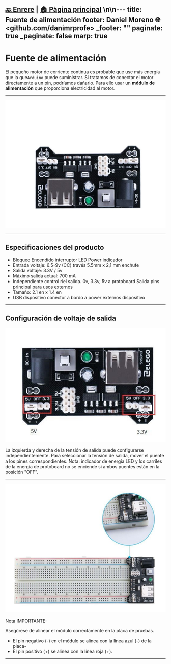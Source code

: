[🔙 Enrere](../) | [🏠 Pàgina principal](http://danimrprofe.github.io/apuntes/) \n\n---
title: Fuente de alimentación
footer: Daniel Moreno 🌐 <github.com/danimrprofe>
_footer: ""
paginate: true
_paginate: false
marp: true
---

# Fuente de alimentación

El pequeño motor de corriente continua es probable que use más energía que la que``Arduino`` puede suministrar. Si tratamos de conectar el motor directamente a un pin, podríamos dañarlo. Para ello usar un **módulo de alimentación** que proporciona electricidad al motor.

---

![imagen](media/image139.jpeg)

---

## Especificaciones del producto

- Bloqueo Encendido interruptor LED Power indicador
- Entrada voltaje: 6.5-9v (CC) través 5.5mm x 2,1 mm enchufe
- Salida voltaje: 3.3V / 5v
- Máximo salida actual: 700 mA
- Independiente control riel salida. 0v, 3.3v, 5v a protoboard Salida pins principal para usos externos
- Tamaño: 2.1 en x 1.4 en
- USB dispositivo conector a bordo a power externos dispositivo

---

## Configuración de voltaje de salida

![imagen](media/image140.jpeg)

La izquierda y derecha de la tensión de salida puede configurarse independientemente. Para seleccionar la tensión de salida, mover el puente a los pines correspondientes. Nota: indicador de energía LED y los carriles de la energía de protoboard no se enciende si ambos puentes están en la posición "OFF".

---

![imagen](media/image141.jpeg)

Nota IMPORTANTE:

Asegúrese de alinear el módulo correctamente en la placa de pruebas.

- El pin negativo (-) en el módulo se alinea con la línea azul (-) de la placa-
- El pin positivo (+) se alinea con la línea roja (+).

---
